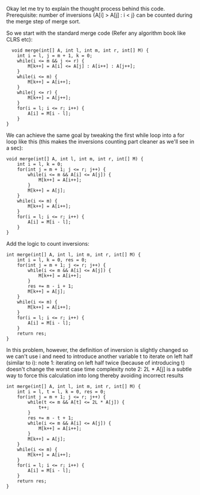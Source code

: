 Okay let me try to explain the thought process behind this code.
Prerequisite: number of inversions {A[i] > A[j] : i < j} can be counted during the merge step of merge sort.

So we start with the standard merge code (Refer any algorithm book like CLRS etc):

```
  void merge(int[] A, int l, int m, int r, int[] M) {
	int i = l, j = m + 1, k = 0;
	while(i <= m && j <= r) {
		M[k++] = A[i] <= A[j] : A[i++] : A[j++];
	}
	while(i <= m) {
		M[k++] = A[i++];
	}
	while(j <= r) {
		M[k++] = A[j++];
	}
	for(i = l; i <= r; i++) {
		A[i] = M[i - l];
	}
}

```
We can achieve the same goal by tweaking the first while loop into a for loop like this (this makes the inversions counting part cleaner as we'll see in a sec):
```
void merge(int[] A, int l, int m, int r, int[] M) {
	int i = l, k = 0;
	for(int j = m + 1; j <= r; j++) {
		while(i <= m && A[i] <= A[j]) {
			M[k++] = A[i++];
		}
		M[k++] = A[j];
	}
	while(i <= m) {
		M[k++] = A[i++];
	}
	for(i = l; i <= r; i++) {
		A[i] = M[i - l];
	}
}
```
Add the logic to count inversions:
```
int merge(int[] A, int l, int m, int r, int[] M) {
	int i = l, k = 0, res = 0;
	for(int j = m + 1; j <= r; j++) {
		while(i <= m && A[i] <= A[j]) {
			M[k++] = A[i++];
		}
		res += m - i + 1;
		M[k++] = A[j];
	}
	while(i <= m) {
		M[k++] = A[i++];
	}
	for(i = l; i <= r; i++) {
		A[i] = M[i - l];
	}
	return res;
}
```
In this problem, however, the definition of inversion is slightly changed so we can't use i and need to introduce another variable t to iterate on left half (similar to i):
note 1: iterating on left half twice (because of introducing t) doesn't change the worst case time complexity
note 2: 2L * A[j] is a subtle way to force this calculation into long thereby avoiding incorrect results
```
int merge(int[] A, int l, int m, int r, int[] M) {
	int i = l, t = l, k = 0, res = 0;
	for(int j = m + 1; j <= r; j++) {
		while(t <= m && A[t] <= 2L * A[j]) {
			t++;
		}
		res += m - t + 1;
		while(i <= m && A[i] <= A[j]) {
			M[k++] = A[i++];
		}
		M[k++] = A[j];
	}
	while(i <= m) {
		M[k++] = A[i++];
	}
	for(i = l; i <= r; i++) {
		A[i] = M[i - l];
	}
	return res;
}
```
